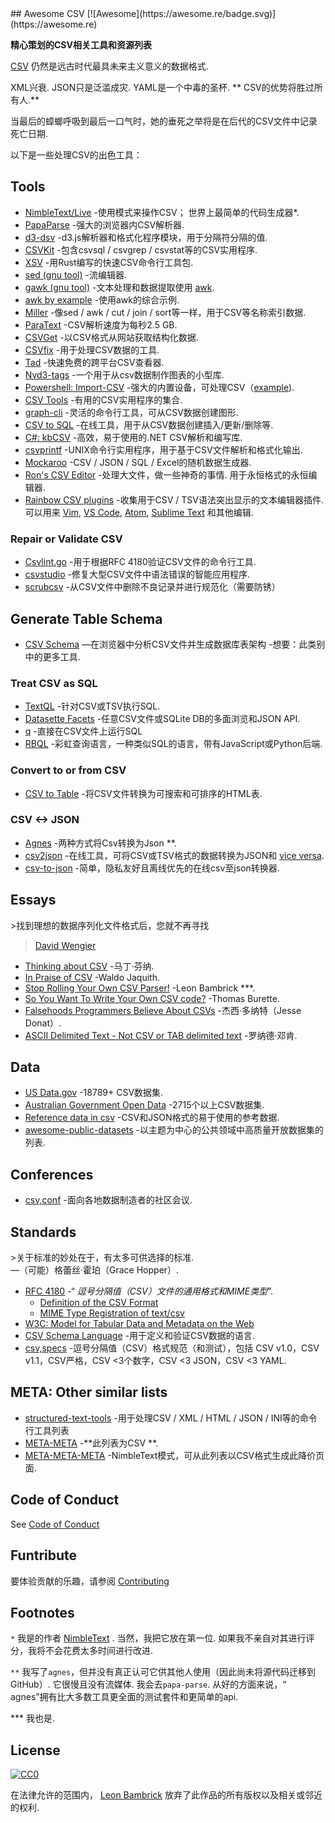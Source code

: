 <div class="github-widget" data-repo="secretGeek/awesomeCSV"></div>
<script async src="https://pagead2.googlesyndication.com/pagead/js/adsbygoogle.js"></script><ins class="adsbygoogle" style="display:block" data-ad-client="ca-pub-6890694312814945" data-ad-slot="5473692530" data-ad-format="auto"  data-full-width-responsive="true"></ins><script>(adsbygoogle = window.adsbygoogle || []).push({});</script>
## Awesome CSV [![Awesome](https://awesome.re/badge.svg)](https://awesome.re)

**精心策划的CSV相关工具和资源列表**

[CSV](https://en.wikipedia.org/wiki/Comma-separated_values) 仍然是远古时代最具未来主义意义的数据格式.

 XML兴衰.  JSON只是泛滥成灾.  YAML是一个中毒的圣杯.  ** CSV的优势将胜过所有人.**

当最后的蟑螂呼吸到最后一口气时，她的垂死之举将是在后代的CSV文件中记录死亡日期.






以下是一些处理CSV的出色工具：

## Tools

- [NimbleText/Live](https://NimbleText.com/Live)  -使用模式来操作CSV；  世界上最简单的代码生成器*.
- [PapaParse](https://www.papaparse.com) -强大的浏览器内CSV解析器.
- [d3-dsv](https://github.com/d3/d3-dsv) -d3.js解析器和格式化程序模块，用于分隔符分隔的值.
- [CSVKit](http://csvkit.readthedocs.org/en/0.7.3/) -包含csvsql / csvgrep / csvstat等的CSV实用程序.
- [XSV](https://github.com/BurntSushi/xsv) -用Rust编写的快速CSV命令行工具包.
- [sed (gnu tool)](https://www.gnu.org/software/sed/manual/sed.html) -流编辑器.
- [gawk (gnu tool)](https://www.gnu.org/software/gawk/manual/gawk.html) -文本处理和数据提取使用 [awk](http://pubs.opengroup.org/onlinepubs/009695399/utilities/awk.html).
- [awk by example](https://github.com/learnbyexample/Command-line-text-processing/blob/master/gnu_awk.md#default-field-separation) -使用awk的综合示例.
- [Miller](http://johnkerl.org/miller/doc/) -像sed / awk / cut / join / sort等一样，用于CSV等名称索引数据.
- [ParaText](https://github.com/wiseio/paratext) -CSV解析速度为每秒2.5 GB.
- [CSVGet](http://github.com/fizx/csvget/tree/master) -以CSV格式从网站获取结构化数据.
- [CSVfix](https://code.google.com/p/csvfix/) -用于处理CSV数据的工具.
- [Tad](https://www.tadviewer.com) -快速免费的跨平台CSV查看器.
- [Nvd3-tags](http://blog.tryolabs.com/2015/02/27/nvd3-tags-a-tiny-library-for-making-charts-from-csv-data/) -一个用于从csv数据制作图表的小型库.
- [Powershell: Import-CSV](https://docs.microsoft.com/en-us/powershell/module/microsoft.powershell.utility/import-csv) -强大的内置设备，可处理CSV（[example](https://gist.github.com/dfinke/786ba9edae1b0265ada10b36a7a11ba9)).
- [CSV Tools](https://onlinecsvtools.com/) -有用的CSV实用程序的集合.
- [graph-cli](https://github.com/mcastorina/graph-cli) -灵活的命令行工具，可从CSV数据创建图形.
- [CSV to SQL](http://www.convertcsv.com/csv-to-sql.htm) -在线工具，用于从CSV数据创建插入/更新/删除等.
- [C#: kbCSV](https://github.com/kentcb/KBCsv/blob/master/README.md) -高效，易于使用的.NET CSV解析和编写库.
- [csvprintf](https://github.com/archiecobbs/csvprintf) -UNIX命令行实用程序，用于基于CSV文件解析和格式化输出.
- [Mockaroo](https://www.mockaroo.com/) -CSV / JSON / SQL / Excel的随机数据生成器.
- [Ron's CSV Editor](https://www.ronsplace.eu/products/ronseditor)  -处理大文件，做一些神奇的事情.  用于永恒格式的永恒编辑器.
- [Rainbow CSV plugins](https://github.com/mechatroner/rainbow_csv#rainbow-csv-in-other-editors)  -收集用于CSV / TSV语法突出显示的文本编辑器插件.  可以用来 [Vim](https://github.com/mechatroner/rainbow_csv), [VS Code](https://marketplace.visualstudio.com/items?itemName=mechatroner.rainbow-csv), [Atom](https://atom.io/packages/rainbow-csv), [Sublime Text](https://packagecontrol.io/packages/rainbow_csv) 和其他编辑.

### Repair or Validate CSV

- [Csvlint.go](https://github.com/Clever/csvlint) -用于根据RFC 4180验证CSV文件的命令行工具.
- [csvstudio](http://www.csvstudio.com/) -修复大型CSV文件中语法错误的智能应用程序.
- [scrubcsv](https://github.com/faradayio/scrubcsv) -从CSV文件中删除不良记录并进行规范化（需要防锈）

## Generate Table Schema

- [CSV Schema](https://csv-schema.surge.sh/) —在浏览器中分析CSV文件并生成数据库表架构
-想要：此类别中的更多工具.


### Treat CSV as SQL

- [TextQL](http://dinedal.github.io/textql/) -针对CSV或TSV执行SQL.
- [Datasette Facets](https://simonwillison.net/2018/May/20/datasette-facets/) -任意CSV文件或SQLite DB的多面浏览和JSON API.
- [q](https://harelba.github.io/q/) -直接在CSV文件上运行SQL
- [RBQL](https://rbql.org) -彩虹查询语言，一种类似SQL的语言，带有JavaScript或Python后端.


### Convert to or from CSV

- [CSV to Table](https://github.com/vividvilla/csvtotable) -将CSV文件转换为可搜索和可排序的HTML表.

### CSV <-> JSON

- [Agnes](http://www.secretgeek.net/agnes/twoWay.html) -两种方式将Csv转换为Json **.
- [csv2json](https://www.csvjson.com/csv2json) -在线工具，可将CSV或TSV格式的数据转换为JSON和 [vice versa](https://www.csvjson.com/json2csv).
- [csv-to-json](https://mango-is.com/tools/csv-to-json/) -简单，隐私友好且离线优先的在线csv至json转换器.


## Essays

&gt;找到理想的数据序列化文件格式后，您就不再寻找
>
> [David Wengier](https://twitter.com/davidwengier/status/1159606464220000257)


- [Thinking about CSV](https://blog.datacite.org/thinking-about-csv/) -马丁·芬纳.
- [In Praise of CSV](https://usopendata.org/2015/03/10/csv) -Waldo Jaquith.
- [Stop Rolling Your Own CSV Parser!](http://www.secretgeek.net/csv_trouble) -Leon Bambrick ***.
- [So You Want To Write Your Own CSV code?](http://thomasburette.com/blog/2014/05/25/so-you-want-to-write-your-own-CSV-code/) -Thomas Burette.
- [Falsehoods Programmers Believe About CSVs](https://donatstudios.com/Falsehoods-Programmers-Believe-About-CSVs) -杰西·多纳特（Jesse Donat）.
- [ASCII Delimited Text - Not CSV or TAB delimited text](https://ronaldduncan.wordpress.com/2009/10/31/text-file-formats-ascii-delimited-text-not-csv-or-tab-delimited-text/) -罗纳德·邓肯.

## Data

- [US Data.gov](https://catalog.data.gov/dataset?res_format=CSV) -18789+ CSV数据集.
- [Australian Government Open Data](https://data.gov.au/dataset?res_format=CSV) -2715个以上CSV数据集.
- [Reference data in csv](https://datahub.io/collections/reference-data) -CSV和JSON格式的易于使用的参考数据.
- [awesome-public-datasets](https://github.com/awesomedata/awesome-public-datasets) -以主题为中心的公共领域中高质量开放数据集的列表.

## Conferences

- [csv,conf](https://csvconf.com/) -面向各地数据制造者的社区会议.


## Standards

 &gt;关于标准的妙处在于，有太多可供选择的标准. <br />  —（可能）格蕾丝·霍珀（Grace Hopper）.

- [RFC 4180](https://tools.ietf.org/html/rfc4180) -“ *逗号分隔值（CSV）文件的通用格式和MIME类型*”.
  - [Definition of the CSV Format](https://tools.ietf.org/html/rfc4180#section-2)
  - [MIME Type Registration of text/csv](https://tools.ietf.org/html/rfc4180#section-3)
- [W3C: Model for Tabular Data and Metadata on the Web](https://www.w3.org/TR/tabular-data-model/)
- [CSV Schema Language](http://digital-preservation.github.io/csv-schema/csv-schema-1.2.html) -用于定义和验证CSV数据的语言.
- [csv,specs](https://github.com/csvspecs)  -逗号分隔值（CSV）格式规范（和测试），包括  CSV v1.0，CSV v1.1，CSV严格，CSV &lt;3个数字，CSV &lt;3 JSON，CSV &lt;3 YAML.

## META: Other similar lists

- [structured-text-tools](https://github.com/dbohdan/structured-text-tools) -用于处理CSV / XML / HTML / JSON / INI等的命令行工具列表
- [META-META](https://raw.githubusercontent.com/secretGeek/AwesomeCSV/master/awesomecsv.csv) -**此列表为CSV **.
- [META-META-META](https://nimbletext.com/Live/-971009575/) -NimbleText模式，可从此列表以CSV格式生成此降价页面.


## Code of Conduct

See [Code of Conduct](https://github.com/secretGeek/awesomeCSV/blob/master/code-of-conduct.md)


## Funtribute

要体验贡献的乐趣，请参阅 [Contributing](https://github.com/secretGeek/awesomeCSV/blob/master/contributing.md)


## Footnotes

 `*` <span id='footnote1' ></span>  我是的作者 [NimbleText](https://NimbleText.com/Live) .  当然，我把它放在第一位.  如果我不亲自对其进行评分，我将不会花费太多时间进行改进.

 `**` <span id='footnote2' ></span>  我写了`agnes`，但并没有真正认可它供其他人使用（因此尚未将源代码迁移到GitHub）.  它很慢且没有流媒体.  我会去`papa-parse`.  从好的方面来说，“ agnes”拥有比大多数工具更全面的测试套件和更简单的api.

 *** <span id='footnote3' ></span>  我也是.

## License

[![CC0](http://mirrors.creativecommons.org/presskit/buttons/88x31/svg/cc-zero.svg)](https://creativecommons.org/publicdomain/zero/1.0/)

在法律允许的范围内， [Leon Bambrick](http://secretgeek.net) 放弃了此作品的所有版权以及相关或邻近的权利.

